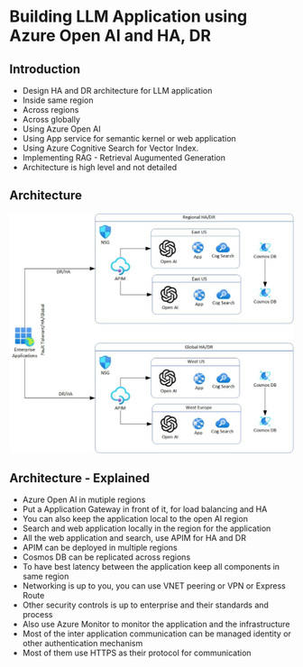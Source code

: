 # Building LLM Application using Azure Open AI and HA, DR

## Introduction

- Design HA and DR architecture for LLM application
- Inside same region
- Across regions
- Across globally
- Using Azure Open AI
- Using App service for semantic kernel or web application
- Using Azure Cognitive Search for Vector Index.
- Implementing RAG - Retrieval Augumented Generation
- Architecture is high level and not detailed

## Architecture

![Architecture](https://github.com/balakreshnan/Samples2023/blob/main/AOAI/images/ragarchsimpleHADR.jpg "Architecture")

## Architecture - Explained

- Azure Open AI in mutiple regions
- Put a Application Gateway in front of it, for load balancing and HA
- You can also keep the application local to the open AI region
- Search and web application locally in the region for the application
- All the web application and search, use APIM for HA and DR
- APIM can be deployed in multiple regions
- Cosmos DB can be replicated across regions
- To have best latency between the application keep all components in same region
- Networking is up to you, you can use VNET peering or VPN or Express Route
- Other security controls is up to enterprise and their standards and process
- Also use Azure Monitor to monitor the application and the infrastructure
- Most of the inter application communication can be managed identity or other authentication mechanism
- Most of them use HTTPS as their protocol for communication